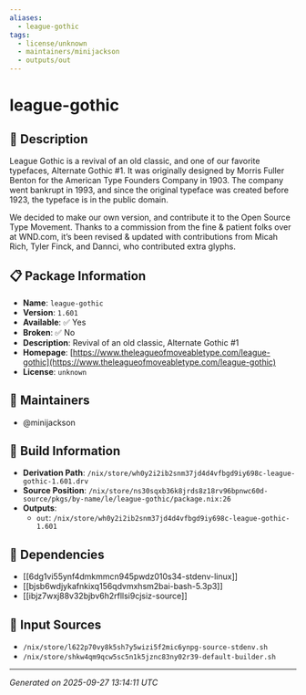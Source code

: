 ```yaml
---
aliases:
  - league-gothic
tags:
  - license/unknown
  - maintainers/minijackson
  - outputs/out
---
```


# league-gothic

## 📝 Description

League Gothic is a revival of an old classic, and one of our favorite
typefaces, Alternate Gothic #1. It was originally designed by Morris
Fuller Benton for the American Type Founders Company in 1903. The company
went bankrupt in 1993, and since the original typeface was created before
1923, the typeface is in the public domain.

We decided to make our own version, and contribute it to the Open Source
Type Movement. Thanks to a commission from the fine & patient folks over
at WND.com, it’s been revised & updated with contributions from Micah
Rich, Tyler Finck, and Dannci, who contributed extra glyphs.


## 📋 Package Information

- **Name**: `league-gothic`
- **Version**: `1.601`
- **Available**: ✅ Yes
- **Broken**: ✅ No
- **Description**: Revival of an old classic, Alternate Gothic #1
- **Homepage**: [https://www.theleagueofmoveabletype.com/league-gothic](https://www.theleagueofmoveabletype.com/league-gothic)
- **License**: `unknown`
## 👥 Maintainers

- @minijackson


## 🔧 Build Information

- **Derivation Path**: `/nix/store/wh0y2i2ib2snm37jd4d4vfbgd9iy698c-league-gothic-1.601.drv`
- **Source Position**: `/nix/store/ns30sqxb36k8jrds8z18rv96bpnwc60d-source/pkgs/by-name/le/league-gothic/package.nix:26`
- **Outputs**:
  - `out`:  `/nix/store/wh0y2i2ib2snm37jd4d4vfbgd9iy698c-league-gothic-1.601`

## 🔗 Dependencies

- [[6dg1vi55ynf4dmkmmcn945pwdz010s34-stdenv-linux]]
- [[bjsb6wdjykafnkixq156qdvmxhsm2bai-bash-5.3p3]]
- [[ibjz7wxj88v32bjbv6h2rfllsi9cjsiz-source]]

## 📁 Input Sources

- `/nix/store/l622p70vy8k5sh7y5wizi5f2mic6ynpg-source-stdenv.sh`
- `/nix/store/shkw4qm9qcw5sc5n1k5jznc83ny02r39-default-builder.sh`

---
*Generated on 2025-09-27 13:14:11 UTC*
